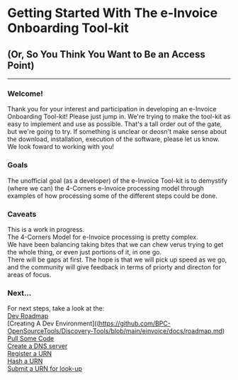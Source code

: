 # Getting Started With The e-Invoice Onboarding Tool-kit
## (Or, So You Think You Want to Be an Access Point)

***
### Welcome!
Thank you for your interest and participation in developing an e-Invoice Onboarding Tool-kit!
Please just jump in.  We're trying to make the tool-kit as easy to implement and use as possible.  That's a tall order out of the gate, but we're going to try. If something is unclear or deosn't make sense about the download, installation, execution of the software, please let us know.   
We look foward to working with you!

### Goals
The unofficial goal (as a developer) of the e-Invoice Tool-kit is to demystify (where we can) the 4-Corners e-Invoice processing model through examples of how processing some of the different steps could be done.  


### Caveats
This is a work in progress.  
The 4-Corners Model for e-Invoice processing is pretty complex.  
We have been balancing taking bites that we can chew verus trying to get the whole thing, or even just portions of it, in one go.  
There will be gaps at first.  The hope is that we will pick up speed as we go, and the community will give feedback in terms of priorty and directon for areas of focus.   

### Next...
For next steps, take a look at the:  
[Dev Roadmap](https://github.com/BPC-OpenSourceTools/Discovery-Tools/blob/main/einvoice/docs/roadmap.md)  
[Creating A Dev Environment]((https://github.com/BPC-OpenSourceTools/Discovery-Tools/blob/main/einvoice/docs/roadmap.md)    
[Pull Some Code](https://github.com/BPC-OpenSourceTools/Discovery-Tools/blob/main/einvoice/docs/pull_code.md)   
[Create a DNS server](https://github.com/BPC-OpenSourceTools/Discovery-Tools/blob/main/einvoice/docs/dns_server.md)   
[Register a URN](https://github.com/BPC-OpenSourceTools/Discovery-Tools/blob/main/einvoice/docs/register_urn.md)   
[Hash a URN](https://github.com/BPC-OpenSourceTools/Discovery-Tools/blob/main/einvoice/docs/hash_urn.md)   
[Submit a URN for look-up](https://github.com/BPC-OpenSourceTools/Discovery-Tools/blob/main/einvoice/docs/lookup_urn.md)     